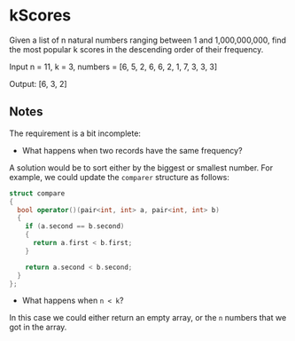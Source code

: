 # kScores

Given a list of n natural numbers ranging between 1 and 1,000,000,000, find the most popular k scores in the descending order of their frequency.

Input
    n = 11,
    k = 3,
    numbers = [6, 5, 2, 6, 6, 2, 1, 7, 3, 3, 3]

Output: [6, 3, 2]

## Notes

The requirement is a bit incomplete:

- What happens when two records have the same frequency?

A solution would be to sort either by the biggest or smallest number. For example, we could update the `comparer` structure as follows:

```cpp
struct compare
{
  bool operator()(pair<int, int> a, pair<int, int> b)
  {
    if (a.second == b.second)
    {
      return a.first < b.first;
    }

    return a.second < b.second;
  }
};
```

- What happens when `n < k`?

In this case we could either return an empty array, or the `n` numbers that we got in the array.
